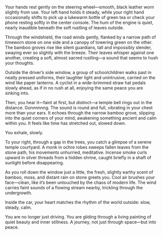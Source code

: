 Your hands rest gently on the steering wheel—smooth, black leather worn slightly from use. Your left hand holds it steady, while your right hand occasionally shifts to pick up a lukewarm bottle of green tea or check your phone resting softly in the center console. The hum of the engine is quiet, nearly inaudible beneath the soft rustling of leaves outside.

Through the windshield, the road winds gently, flanked by a narrow path of timeworn stone on one side and a canopy of towering green on the other. The bamboo groves rise like silent guardians, tall and impossibly slender, swaying ever so slightly with the breeze. Their leaves whisper against one another, creating a soft, almost sacred rustling—a sound that seems to hush your thoughts.

Outside the driver’s side window, a group of schoolchildren walks past in neatly pressed uniforms, their laughter light and unintrusive, carried on the wind like paper lanterns. A cyclist in a wide-brimmed straw hat pedals slowly ahead, as if in no rush at all, enjoying the same peace you are sinking into.

Then, you hear it—faint at first, but distinct—a temple bell rings out in the distance. Gonnnnnng.
The sound is round and full, vibrating in your chest more than your ears. It echoes through the narrow bamboo grove, slipping into the quiet corners of your mind, awakening something ancient and calm within you.
It feels like time has stretched out, slowed down.

You exhale, slowly.

To your right, through a gap in the trees, you catch a glimpse of a serene temple courtyard. A monk in ochre robes sweeps fallen leaves from the stone path, his movements unhurried, meditative. Incense smoke curls upward in silver threads from a hidden shrine, caught briefly in a shaft of sunlight before disappearing.

As you roll down the window just a little, the fresh, slightly earthy scent of bamboo, moss, and distant rain on stone greets you. Cool air brushes your face—clean, like it’s been untouched by the chaos of modern life. The wind carries faint sounds of a flowing stream nearby, trickling through the undergrowth.

Inside the car, your heart matches the rhythm of the world outside: slow, steady, calm.

You are no longer just driving.
You are gliding through a living painting of quiet beauty and inner stillness.
A journey, not just through space—but into peace.